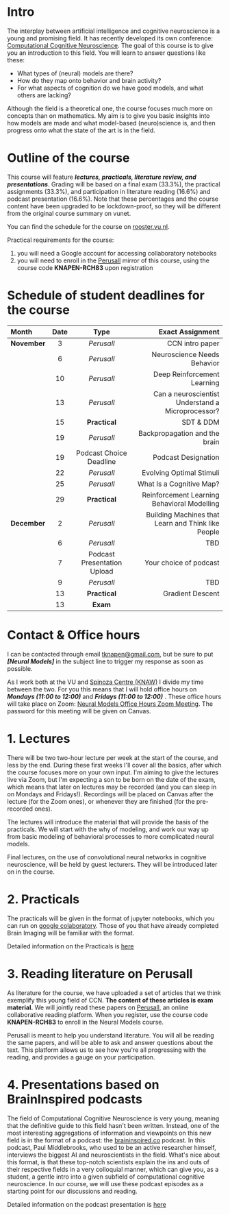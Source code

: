 # Intro

The interplay between artificial intelligence and cognitive neuroscience is a young and promising field. It has recently developed its own conference: [Computational Cognitive Neuroscience](https://ccneuro.org/). The goal of this course is to give you an introduction to this field. You will learn to answer questions like these:

- What types of (neural) models are there?
- How do they map onto behavior and brain activity?
- For what aspects of cognition do we have good models, and what others are lacking?

Although the field is a theoretical one, the course focuses much more on concepts than on mathematics. My aim is to give you basic insights into how models are made and what model-based (neuro)science is, and then progress onto what the state of the art is in the field.

# Outline of the course

This course will feature ***lectures, practicals, literature review, and presentations***. Grading will be based on a final exam (33.3%), the practical assignments (33.3%), and participation in literature reading (16.6%) and podcast presentation (16.6%). Note that these percentages and the course content have been upgraded to be lockdown-proof, so they will be different from the original course summary on vunet. 

You can find the schedule for the course on [rooster.vu.nl](http://rooster.vu.nl).

Practical requirements for the course: 

1. you will need a Google account for accessing collaboratory notebooks
2. you will need to enroll in the [Perusall](http://www.perusall.com) mirror of this course, using the course code **KNAPEN-RCH83** upon registration

# Schedule of student deadlines for the course

| Month       | Date     | Type     | Exact Assignment
| :------------- | :----------: | :-----------: | -----------: |
|  **November** | 3   | *Perusall* |  CCN intro paper |
|           | 6   | *Perusall* |  Neuroscience Needs Behavior |
|           | 10  | *Perusall* |  Deep Reinforcement Learning |
|           | 13  | *Perusall* |  Can a neuroscientist Understand a Microprocessor? |
|           | 15  | **Practical** |  SDT & DDM |
|           | 19   | *Perusall* |  Backpropagation and the brain |
|           | 19   | Podcast Choice Deadline | Podcast Designation |
|           | 22  | *Perusall* |  Evolving Optimal Stimuli |
|           | 25  | *Perusall* |  What Is a Cognitive Map? |
|           | 29  | **Practical** |  Reinforcement Learning Behavioral Modelling |
|  **December** | 2   | *Perusall* |  Building Machines that Learn and Think like People |
|           | 6  | *Perusall* | TBD |
|           | 7  | Podcast Presentation Upload | Your choice of podcast |
|           | 9  | *Perusall* | TBD |
|           | 13  | **Practical** | Gradient Descent |
|           | 13  | **Exam** |  |

# Contact & Office hours

I can be contacted through email [tknapen@gmail.com](mailto:tknapen@gmail.com), but be sure to put ***[Neural Models]*** in the subject line to trigger my response as soon as possible.

As I work both at the VU and [Spinoza Centre (KNAW)](http://www.spinozacentre.nl) I divide my time between the two. For you this means that I will hold office hours on ***Mondays (11:00 to 12:00)*** and ***Fridays (11:00 to 12:00)*** . These office hours will take place on Zoom: [Neural Models Office Hours Zoom Meeting](https://us02web.zoom.us/j/84681767459). The password for this meeting will be given on Canvas. 

# 1. Lectures

There will be two two-hour lecture per week at the start of the course, and less by the end. During these first weeks I'll cover all the basics, after which the course focuses more on your own input. I'm aiming to give the lectures live via Zoom, but I'm expecting a son to be born on the date of the exam, which means that later on lectures may be recorded (and you can sleep in on Mondays and Fridays!). Recordings will be placed on Canvas after the lecture (for the Zoom ones), or whenever they are finished (for the pre-recorded ones).

The lectures will introduce the material that will provide the basis of the practicals. We will start with the why of modeling, and work our way up from basic modeling of behavioral processes to more complicated neural models.

Final lectures, on the use of convolutional neural networks in cognitive neuroscience, will be held by guest lecturers. They will be introduced later on in the course.

# 2. Practicals

The practicals will be given in the format of jupyter notebooks, which you can run on [google colaboratory](https://colab.research.google.com/). Those of you that have already completed Brain Imaging will be familiar with the format.

Detailed information on the Practicals is [here](practicals.md)

# 3. Reading literature on Perusall

As literature for the course, we have uploaded a set of articles that we think exemplify this young field of CCN. **The content of these articles is exam material.** We will jointly read these papers on [Perusall](http://www.perusall.com), an online collaborative reading platform. When you register, use the course code **KNAPEN-RCH83** to enroll in the Neural Models course. 

Perusall is meant to help you understand literature. You will all be reading the same papers, and will be able to ask and answer questions about the text. This platform allows us to see how you're all progressing with the reading, and provides a gauge on your participation. 

# 4. Presentations based on BrainInspired podcasts

The field of Computational Cognitive Neuroscience is very young, meaning that the definitive guide to this field hasn't been written. Instead, one of the most interesting aggregations of information and viewpoints on this new field is in the format of a podcast: the [braininspired.co](http://braininspired.co) podcast. In this podcast, Paul Middlebrooks, who used to be an active researcher himself, interviews the biggest AI and neuroscientists in the field. What's nice about this format, is that these top-notch scientists explain the ins and outs of their respective fields in a very colloquial manner, which can give you, as a student, a gentle intro into a given subfield of computational cognitive neuroscience. In our course, we will use these podcast episodes as a starting point for our discussions and reading.

Detailed information on the podcast presentation is [here](podcast_presentation.md)

